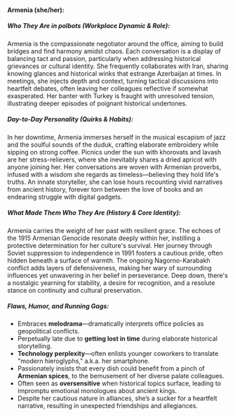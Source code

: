 #### Armenia (she/her):  

##### Who They Are in *polbots* (Workplace Dynamic & Role):  
Armenia is the compassionate negotiator around the office, aiming to build bridges and find harmony amidst chaos. Each conversation is a display of balancing tact and passion, particularly when addressing historical grievances or cultural identity. She frequently collaborates with Iran, sharing knowing glances and historical winks that estrange Azerbaijan at times. In meetings, she injects depth and context, turning tactical discussions into heartfelt debates, often leaving her colleagues reflective if somewhat exasperated. Her banter with Turkey is fraught with unresolved tension, illustrating deeper episodes of poignant historical undertones.

##### Day-to-Day Personality (Quirks & Habits):  
In her downtime, Armenia immerses herself in the musical escapism of jazz and the soulful sounds of the duduk, crafting elaborate embroidery while sipping on strong coffee. Picnics under the sun with khorovats and lavash are her stress-relievers, where she inevitably shares a dried apricot with anyone joining her. Her conversations are woven with Armenian proverbs, infused with a wisdom she regards as timeless—believing they hold life's truths. An innate storyteller, she can lose hours recounting vivid narratives from ancient history, forever torn between the love of books and an endearing struggle with digital gadgets.

##### What Made Them Who They Are (History & Core Identity):  
Armenia carries the weight of her past with resilient grace. The echoes of the 1915 Armenian Genocide resonate deeply within her, instilling a protective determination for her culture's survival. Her journey through Soviet suppression to independence in 1991 fosters a cautious pride, often hidden beneath a surface of warmth. The ongoing Nagorno-Karabakh conflict adds layers of defensiveness, making her wary of surrounding influences yet unwavering in her belief in perseverance. Deep down, there's a nostalgic yearning for stability, a desire for recognition, and a resolute stance on continuity and cultural preservation.

##### Flaws, Humor, and Running Gags:  
- Embraces **melodrama**—dramatically interprets office policies as geopolitical conflicts.  
- Perpetually late due to **getting lost in time** during elaborate historical storytelling.  
- **Technology perplexity**—often enlists younger coworkers to translate "modern hieroglyphs," a.k.a. her smartphone.  
- Passionately insists that every dish could benefit from a pinch of **Armenian spices**, to the bemusement of her diverse palate colleagues.  
- Often seen as **oversensitive** when historical topics surface, leading to impromptu emotional monologues about ancient kings.  
- Despite her cautious nature in alliances, she’s a sucker for a heartfelt narrative, resulting in unexpected friendships and allegiances.